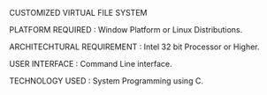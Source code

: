 CUSTOMIZED VIRTUAL FILE SYSTEM

PLATFORM REQUIRED :
Window Platform or Linux Distributions.

ARCHITECHTURAL REQUIREMENT :
Intel 32 bit Processor or Higher.

USER INTERFACE :
Command Line interface.

TECHNOLOGY USED :
System Programming using C.
